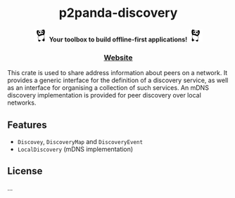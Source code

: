 <h1 align="center">p2panda-discovery</h1>

<div align="center">
  <img src="https://raw.githubusercontent.com/p2panda/.github/main/assets/panda-left.gif" width="auto" height="30px">
  <strong>Your toolbox to build offline-first applications!</strong>
  <img src="https://raw.githubusercontent.com/p2panda/.github/main/assets/panda-right.gif" width="auto" height="30px">
</div>

<div align="center">
  <h3>
    <a href="https://p2panda.org">
      Website
    </a>
  </h3>
</div>

This crate is used to share address information about peers on a network. It provides a generic
interface for the definition of a discovery service, as well as an interface for organising a
collection of such services. An mDNS discovery implementation is provided for peer discovery over
local networks.

## Features

* `Discovey`, `DiscoveryMap` and `DiscoveryEvent`
* `LocalDiscovery` (mDNS implementation)

## License

...
